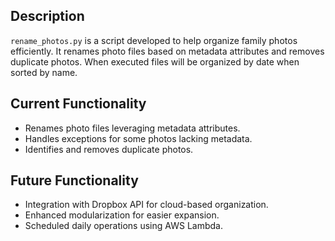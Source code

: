 ## Description
`rename_photos.py` is a script developed to help organize family photos efficiently. It renames photo files based on metadata attributes and removes duplicate photos. When executed files will be organized by date when sorted by name.

## Current Functionality
- Renames photo files leveraging metadata attributes.
- Handles exceptions for some photos lacking metadata.
- Identifies and removes duplicate photos.

## Future Functionality
- Integration with Dropbox API for cloud-based organization.
- Enhanced modularization for easier expansion.
- Scheduled daily operations using AWS Lambda.
